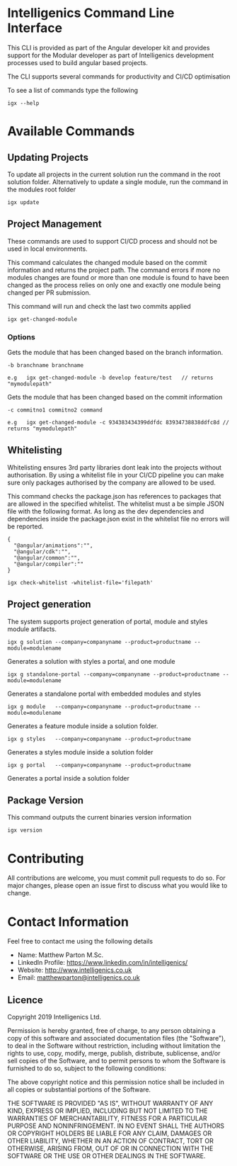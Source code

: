 # Intelligenics Command Line Interface

This CLI is provided as part of the Angular developer kit and provides support for the Modular developer as part of Intelligenics development processes used to build angular based projects. 

The CLI supports several commands for productivity and CI/CD optimisation

To see a list of commands type the following

```
igx --help
``` 

# Available Commands 
## Updating Projects
To update all projects in the current solution run the command in the root solution folder. Alternatively to update a single module, run the command in the modules root folder

```            
igx update
```

## Project Management

These commands are used to support CI/CD process and should not be used in local environments.

This command calculates the changed module based on the commit information and returns the project path. The command errors if more no modules changes are found or more than one module is found to have been changed as the process relies on only one and exactly one module being changed per PR submission.

This command will run and check the last two commits applied
```
igx get-changed-module
```       

### Options
          
Gets the module that has been changed based on the branch information.

```
-b branchname branchname
```   
```
e.g   igx get-changed-module -b develop feature/test   // returns "mymodulepath"
```
Gets the module that has been changed based on the commit information   
```
-c commitno1 commitno2 command
```
```            
e.g   igx get-changed-module -c 934383434399ddfdc 83934738838ddfc8d // returns "mymodulepath"
```  

## Whitelisting
Whitelisting ensures 3rd party libraries dont leak into the projects without authorisation. By using a whitelist file in your CI/CD pipeline you can make sure only packages authorised by the company are allowed to be used. 

This command checks the package.json has references to packages that are allowed in the specified whitelist. The whitelist must a be simple JSON file with the following format. As long as the dev dependencies and dependencies inside the package.json exist in the whitelist file no errors will be reported. 

```
{
  "@angular/animations":"",
  "@angular/cdk":"",
  "@angular/common":"",
  "@angular/compiler":""
}
```
```
igx check-whitelist -whitelist-file='filepath'
```

## Project generation
The system supports project generation of portal, module and styles module artifacts. 


```
igx g solution --company=companyname --product=productname --module=modulename     
```
Generates a solution with styles a portal, and one module 
```
igx g standalone-portal --company=companyname --product=productname --module=modulename     
```
Generates a standalone portal with embedded modules and styles
```
igx g module   --company=companyname --product=productname --module=modulename     
```
Generates a feature module inside a solution folder.
```
igx g styles   --company=companyname --product=productname
```
Generates a styles module inside a solution folder
```            
igx g portal   --company=companyname --product=productname
```
Generates a portal inside a solution folder


## Package Version
This command outputs the current binaries version information

```
igx version
```
# Contributing
All contributions are welcome, you must commit pull requests to do so. For major changes, please open an issue first to discuss what you would like to change.

# Contact Information

Feel free to contact me using the following details

- Name: Matthew Parton M.Sc.
- LinkedIn Profile: https://www.linkedin.com/in/intelligenics/
- Website: http://www.intelligenics.co.uk
- Email: matthewparton@intelligenics.co.uk

## Licence
Copyright 2019  Intelligenics Ltd.

Permission is hereby granted, free of charge, to any person obtaining a copy of this software and associated documentation files (the "Software"), to deal in the Software without restriction, including without limitation the rights to use, copy, modify, merge, publish, distribute, sublicense, and/or sell copies of the Software, and to permit persons to whom the Software is furnished to do so, subject to the following conditions:

The above copyright notice and this permission notice shall be included in all copies or substantial portions of the Software.

THE SOFTWARE IS PROVIDED "AS IS", WITHOUT WARRANTY OF ANY KIND, EXPRESS OR IMPLIED, INCLUDING BUT NOT LIMITED TO THE WARRANTIES OF MERCHANTABILITY, FITNESS FOR A PARTICULAR PURPOSE AND NONINFRINGEMENT. IN NO EVENT SHALL THE AUTHORS OR COPYRIGHT HOLDERS BE LIABLE FOR ANY CLAIM, DAMAGES OR OTHER LIABILITY, WHETHER IN AN ACTION OF CONTRACT, TORT OR OTHERWISE, ARISING FROM, OUT OF OR IN CONNECTION WITH THE SOFTWARE OR THE USE OR OTHER DEALINGS IN THE SOFTWARE.
